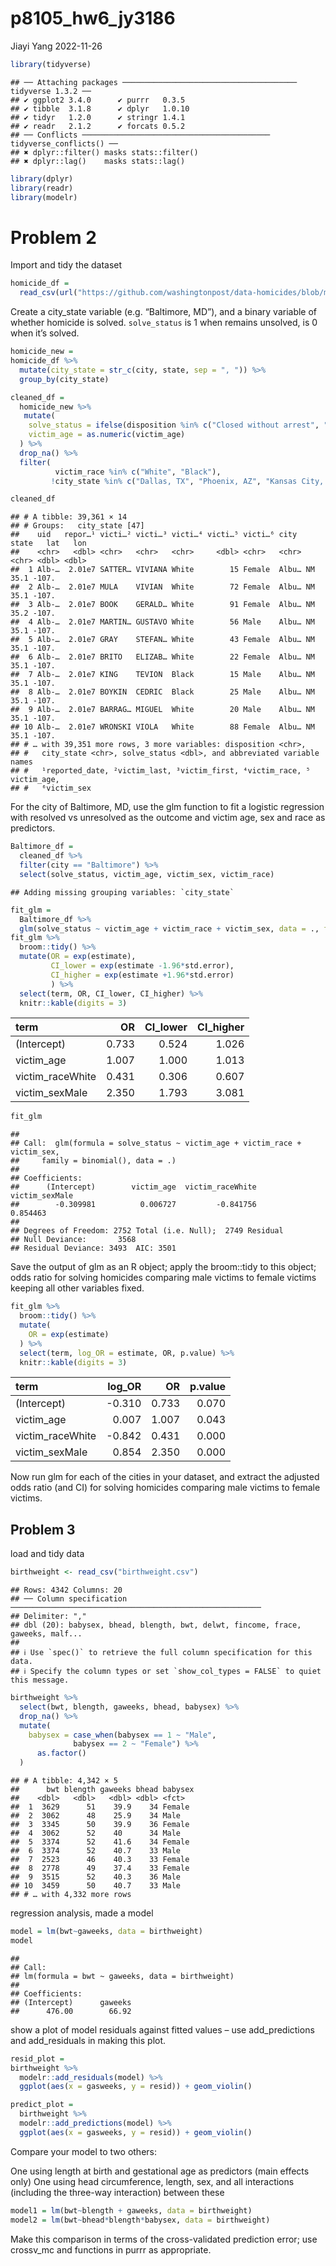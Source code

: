 p8105_hw6_jy3186
================
Jiayi Yang
2022-11-26

``` r
library(tidyverse)
```

    ## ── Attaching packages ─────────────────────────────────────── tidyverse 1.3.2 ──
    ## ✔ ggplot2 3.4.0      ✔ purrr   0.3.5 
    ## ✔ tibble  3.1.8      ✔ dplyr   1.0.10
    ## ✔ tidyr   1.2.0      ✔ stringr 1.4.1 
    ## ✔ readr   2.1.2      ✔ forcats 0.5.2 
    ## ── Conflicts ────────────────────────────────────────── tidyverse_conflicts() ──
    ## ✖ dplyr::filter() masks stats::filter()
    ## ✖ dplyr::lag()    masks stats::lag()

``` r
library(dplyr)
library(readr)
library(modelr)
```

# Problem 2

Import and tidy the dataset

``` r
homicide_df = 
  read_csv(url("https://github.com/washingtonpost/data-homicides/blob/master/homicide-data.csv?raw=true"))
```

Create a city_state variable (e.g. “Baltimore, MD”), and a binary
variable of whether homicide is solved. `solve_status` is 1 when remains
unsolved, is 0 when it’s solved.

``` r
homicide_new =
homicide_df %>% 
  mutate(city_state = str_c(city, state, sep = ", ")) %>% 
  group_by(city_state)

cleaned_df =
  homicide_new %>% 
   mutate(
    solve_status = ifelse(disposition %in% c("Closed without arrest", "Open/No arrest"),1,0),
    victim_age = as.numeric(victim_age)
  ) %>% 
  drop_na() %>% 
  filter( 
          victim_race %in% c("White", "Black"),
         !city_state %in% c("Dallas, TX", "Phoenix, AZ", "Kansas City, MO", "Tulsa, AL")) 

cleaned_df
```

    ## # A tibble: 39,361 × 14
    ## # Groups:   city_state [47]
    ##    uid   repor…¹ victi…² victi…³ victi…⁴ victi…⁵ victi…⁶ city  state   lat   lon
    ##    <chr>   <dbl> <chr>   <chr>   <chr>     <dbl> <chr>   <chr> <chr> <dbl> <dbl>
    ##  1 Alb-…  2.01e7 SATTER… VIVIANA White        15 Female  Albu… NM     35.1 -107.
    ##  2 Alb-…  2.01e7 MULA    VIVIAN  White        72 Female  Albu… NM     35.1 -107.
    ##  3 Alb-…  2.01e7 BOOK    GERALD… White        91 Female  Albu… NM     35.2 -107.
    ##  4 Alb-…  2.01e7 MARTIN… GUSTAVO White        56 Male    Albu… NM     35.1 -107.
    ##  5 Alb-…  2.01e7 GRAY    STEFAN… White        43 Female  Albu… NM     35.1 -107.
    ##  6 Alb-…  2.01e7 BRITO   ELIZAB… White        22 Female  Albu… NM     35.1 -107.
    ##  7 Alb-…  2.01e7 KING    TEVION  Black        15 Male    Albu… NM     35.1 -107.
    ##  8 Alb-…  2.01e7 BOYKIN  CEDRIC  Black        25 Male    Albu… NM     35.1 -107.
    ##  9 Alb-…  2.01e7 BARRAG… MIGUEL  White        20 Male    Albu… NM     35.1 -107.
    ## 10 Alb-…  2.01e7 WRONSKI VIOLA   White        88 Female  Albu… NM     35.1 -107.
    ## # … with 39,351 more rows, 3 more variables: disposition <chr>,
    ## #   city_state <chr>, solve_status <dbl>, and abbreviated variable names
    ## #   ¹​reported_date, ²​victim_last, ³​victim_first, ⁴​victim_race, ⁵​victim_age,
    ## #   ⁶​victim_sex

For the city of Baltimore, MD, use the glm function to fit a logistic
regression with resolved vs unresolved as the outcome and victim age,
sex and race as predictors.

``` r
Baltimore_df = 
  cleaned_df %>% 
  filter(city == "Baltimore") %>% 
  select(solve_status, victim_age, victim_sex, victim_race)
```

    ## Adding missing grouping variables: `city_state`

``` r
fit_glm = 
  Baltimore_df %>% 
  glm(solve_status ~ victim_age + victim_race + victim_sex, data = ., family = binomial())
fit_glm %>% 
  broom::tidy() %>% 
  mutate(OR = exp(estimate),
         CI_lower = exp(estimate -1.96*std.error),
         CI_higher = exp(estimate +1.96*std.error)
         ) %>%
  select(term, OR, CI_lower, CI_higher) %>% 
  knitr::kable(digits = 3)
```

| term             |    OR | CI_lower | CI_higher |
|:-----------------|------:|---------:|----------:|
| (Intercept)      | 0.733 |    0.524 |     1.026 |
| victim_age       | 1.007 |    1.000 |     1.013 |
| victim_raceWhite | 0.431 |    0.306 |     0.607 |
| victim_sexMale   | 2.350 |    1.793 |     3.081 |

``` r
fit_glm
```

    ## 
    ## Call:  glm(formula = solve_status ~ victim_age + victim_race + victim_sex, 
    ##     family = binomial(), data = .)
    ## 
    ## Coefficients:
    ##      (Intercept)        victim_age  victim_raceWhite    victim_sexMale  
    ##        -0.309981          0.006727         -0.841756          0.854463  
    ## 
    ## Degrees of Freedom: 2752 Total (i.e. Null);  2749 Residual
    ## Null Deviance:       3568 
    ## Residual Deviance: 3493  AIC: 3501

Save the output of glm as an R object; apply the broom::tidy to this
object; odds ratio for solving homicides comparing male victims to
female victims keeping all other variables fixed.

``` r
fit_glm %>% 
  broom::tidy() %>% 
  mutate(
    OR = exp(estimate)
  ) %>% 
  select(term, log_OR = estimate, OR, p.value) %>% 
  knitr::kable(digits = 3)
```

| term             | log_OR |    OR | p.value |
|:-----------------|-------:|------:|--------:|
| (Intercept)      | -0.310 | 0.733 |   0.070 |
| victim_age       |  0.007 | 1.007 |   0.043 |
| victim_raceWhite | -0.842 | 0.431 |   0.000 |
| victim_sexMale   |  0.854 | 2.350 |   0.000 |

Now run glm for each of the cities in your dataset, and extract the
adjusted odds ratio (and CI) for solving homicides comparing male
victims to female victims.

## Problem 3

load and tidy data

``` r
birthweight <- read_csv("birthweight.csv")
```

    ## Rows: 4342 Columns: 20
    ## ── Column specification ────────────────────────────────────────────────────────
    ## Delimiter: ","
    ## dbl (20): babysex, bhead, blength, bwt, delwt, fincome, frace, gaweeks, malf...
    ## 
    ## ℹ Use `spec()` to retrieve the full column specification for this data.
    ## ℹ Specify the column types or set `show_col_types = FALSE` to quiet this message.

``` r
birthweight %>% 
  select(bwt, blength, gaweeks, bhead, babysex) %>% 
  drop_na() %>% 
  mutate(
    babysex = case_when(babysex == 1 ~ "Male",
              babysex == 2 ~ "Female") %>% 
      as.factor()
  )
```

    ## # A tibble: 4,342 × 5
    ##      bwt blength gaweeks bhead babysex
    ##    <dbl>   <dbl>   <dbl> <dbl> <fct>  
    ##  1  3629      51    39.9    34 Female 
    ##  2  3062      48    25.9    34 Male   
    ##  3  3345      50    39.9    36 Female 
    ##  4  3062      52    40      34 Male   
    ##  5  3374      52    41.6    34 Female 
    ##  6  3374      52    40.7    33 Male   
    ##  7  2523      46    40.3    33 Female 
    ##  8  2778      49    37.4    33 Female 
    ##  9  3515      52    40.3    36 Male   
    ## 10  3459      50    40.7    33 Male   
    ## # … with 4,332 more rows

regression analysis, made a model

``` r
model = lm(bwt~gaweeks, data = birthweight)
model
```

    ## 
    ## Call:
    ## lm(formula = bwt ~ gaweeks, data = birthweight)
    ## 
    ## Coefficients:
    ## (Intercept)      gaweeks  
    ##      476.00        66.92

show a plot of model residuals against fitted values – use
add_predictions and add_residuals in making this plot.

``` r
resid_plot =
birthweight %>% 
  modelr::add_residuals(model) %>% 
  ggplot(aes(x = gasweeks, y = resid)) + geom_violin()

predict_plot = 
  birthweight %>% 
  modelr::add_predictions(model) %>% 
  ggplot(aes(x = gasweeks, y = resid)) + geom_violin()
```

Compare your model to two others:

One using length at birth and gestational age as predictors (main
effects only) One using head circumference, length, sex, and all
interactions (including the three-way interaction) between these

``` r
model1 = lm(bwt~blength + gaweeks, data = birthweight)
model2 = lm(bwt~bhead*blength*babysex, data = birthweight)
```

Make this comparison in terms of the cross-validated prediction error;
use crossv_mc and functions in purrr as appropriate.
